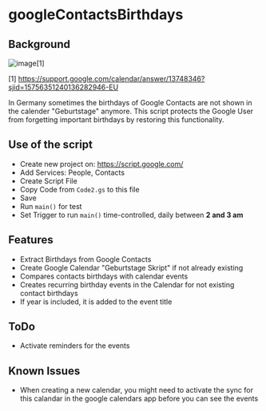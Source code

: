 # googleContactsBirthdays

## Background
![image](https://github.com/user-attachments/assets/36f34c9a-a3e1-41de-8fb7-828ede4ba419)[1]

[1] https://support.google.com/calendar/answer/13748346?sjid=15756351240136282946-EU

In Germany sometimes the birthdays of Google Contacts are not shown in the calender "Geburtstage" anymore. This script protects the Google User from forgetting important birthdays by restoring this functionality.

## Use of the script
- Create new project on: https://script.google.com/
- Add Services: People, Contacts
- Create Script File
- Copy Code from `Code2.gs` to this file
- Save
- Run `main()` for test
- Set Trigger to run `main()` time-controlled, daily between **2 and 3 am**

## Features
- Extract Birthdays from Google Contacts
- Create Google Calendar "Geburtstage Skript" if not already existing
- Compares contacts birthdays with calendar events
- Creates recurring birthday events in the Calendar for not existing contact birthdays
- If year is included, it is added to the event title


## ToDo
- Activate reminders for the events
 
## Known Issues
- When creating a new calendar, you might need to activate the sync for this calandar in the google calendars app before you can see the events
